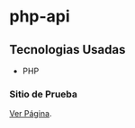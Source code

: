 # php-api

## Tecnologias Usadas
- PHP
### Sitio de Prueba
[Ver Página](https://php-api.patricioaguilarv.cl/).
